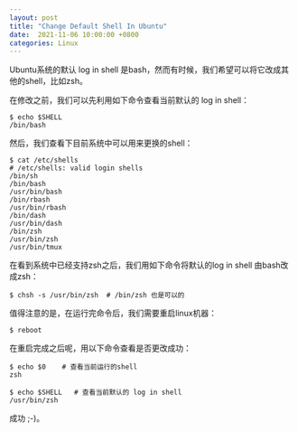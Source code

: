```yaml
---
layout: post
title: "Change Default Shell In Ubuntu"
date:  2021-11-06 10:00:00 +0800
categories: Linux
---
```


Ubuntu系统的默认 log in shell 是bash，然而有时候，我们希望可以将它改成其他的shell，比如zsh。

在修改之前，我们可以先利用如下命令查看当前默认的 log in shell：
```
$ echo $SHELL
/bin/bash
```

然后，我们查看下目前系统中可以用来更换的shell：
```
$ cat /etc/shells
# /etc/shells: valid login shells                                                                                                                             
/bin/sh
/bin/bash
/usr/bin/bash
/bin/rbash
/usr/bin/rbash
/bin/dash
/usr/bin/dash
/bin/zsh
/usr/bin/zsh
/usr/bin/tmux
```

在看到系统中已经支持zsh之后，我们用如下命令将默认的log in shell 由bash改成zsh：
```
$ chsh -s /usr/bin/zsh  # /bin/zsh 也是可以的
```

值得注意的是，在运行完命令后，我们需要重启linux机器：
```
$ reboot
```

在重启完成之后呢，用以下命令查看是否更改成功：
```
$ echo $0    # 查看当前运行的shell
zsh

$ echo $SHELL   # 查看当前默认的 log in shell
/usr/bin/zsh
```

成功 ;-)。

